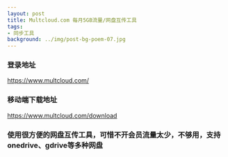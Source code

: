```yaml
---
layout: post
title: Multcloud.com 每月5GB流量/网盘互传工具
tags:
- 同步工具
background: ../img/post-bg-poem-07.jpg
---
```



### 登录地址<br>
https://www.multcloud.com/

### 移动端下载地址<br>
https://www.multcloud.com/download

### 使用很方便的网盘互传工具，可惜不开会员流量太少，不够用，支持onedrive、gdrive等多种网盘<br>

